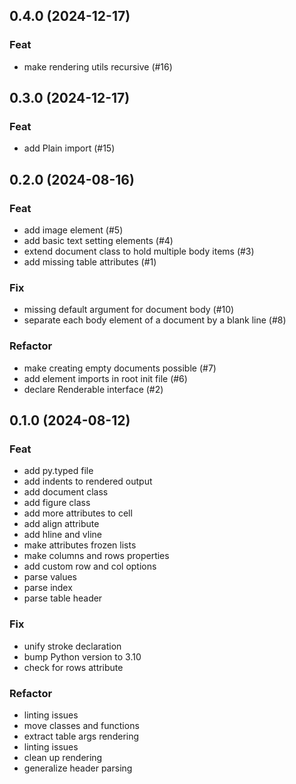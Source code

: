 ## 0.4.0 (2024-12-17)

### Feat

- make rendering utils recursive (#16)

## 0.3.0 (2024-12-17)

### Feat

- add Plain import (#15)

## 0.2.0 (2024-08-16)

### Feat

- add image element (#5)
- add basic text setting elements (#4)
- extend document class to hold multiple body items (#3)
- add missing table attributes (#1)

### Fix

- missing default argument for document body (#10)
- separate each body element of a document by a blank line (#8)

### Refactor

- make creating empty documents possible (#7)
- add element imports in root init file (#6)
- declare Renderable interface (#2)

## 0.1.0 (2024-08-12)

### Feat

- add py.typed file
- add indents to rendered output
- add document class
- add figure class
- add more attributes to cell
- add align attribute
- add hline and vline
- make attributes frozen lists
- make columns and rows properties
- add custom row and col options
- parse values
- parse index
- parse table header

### Fix

- unify stroke declaration
- bump Python version to 3.10
- check for rows attribute

### Refactor

- linting issues
- move classes and functions
- extract table args rendering
- linting issues
- clean up rendering
- generalize header parsing

